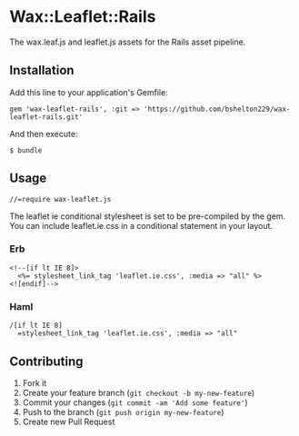 # Wax::Leaflet::Rails

The wax.leaf.js and leaflet.js assets for the Rails asset pipeline.

## Installation

Add this line to your application's Gemfile:

    gem 'wax-leaflet-rails', :git => 'https://github.com/bshelton229/wax-leaflet-rails.git'

And then execute:

    $ bundle

## Usage

    //=require wax-leaflet.js

  The leaflet ie conditional stylesheet is set to be pre-compiled by the gem. You can
  include leaflet.ie.css in a conditional statement in your layout.

### Erb

    <!--[if lt IE 8]>
      <%= stylesheet_link_tag 'leaflet.ie.css', :media => "all" %>
    <![endif]-->

### Haml

    /[if lt IE 8]
      =stylesheet_link_tag 'leaflet.ie.css', :media => "all"

## Contributing

1. Fork it
2. Create your feature branch (`git checkout -b my-new-feature`)
3. Commit your changes (`git commit -am 'Add some feature'`)
4. Push to the branch (`git push origin my-new-feature`)
5. Create new Pull Request

